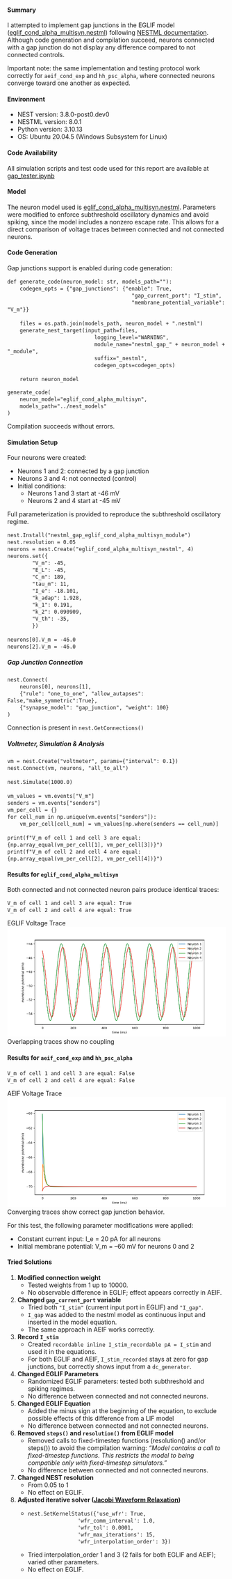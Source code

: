 #### **Summary**
I attempted to implement gap junctions in the EGLIF model ([eglif_cond_alpha_multisyn.nestml](https://github.com/dbbs-lab/cerebellar-models/blob/master/cerebellar_models/nest_models/eglif_cond_alpha_multisyn.nestml)) following [NESTML documentation](https://nestml.readthedocs.io/en/latest/running/running_nest.html#gap-junctions-electrical-synapses ). Although code generation and compilation succeed, neurons connected with a gap junction do not display any difference compared to not connected controls.

Important note: the same implementation and testing protocol work correctly for ```aeif_cond_exp``` and ```hh_psc_alpha```, where connected neurons converge toward one another as expected.
#### **Environment**
- NEST version: 3.8.0-post0.dev0
- NESTML version: 8.0.1
- Python version:  3.10.13
- OS: Ubuntu 20.04.5 (Windows Subsystem for Linux)

#### **Code Availability**
All simulation scripts and test code used for this report are available at [gap_tester.ipynb](https://github.com/FrassettoN/io-gap-junctions-network/blob/main/nestml_gap_junctions/gap_tester.ipynb)

#### **Model**
The neuron model used is [eglif_cond_alpha_multisyn.nestml](https://github.com/dbbs-lab/cerebellar-models/blob/master/cerebellar_models/nest_models/eglif_cond_alpha_multisyn.nestml).
Parameters were modified to enforce subthreshold oscillatory dynamics and avoid spiking, since the model includes a nonzero escape rate. This allows for a direct comparison of voltage traces between connected and not connected neurons.
#### **Code Generation**
Gap junctions support is enabled during code generation:

```
def generate_code(neuron_model: str, models_path=""):
    codegen_opts = {"gap_junctions": {"enable": True,
                                        "gap_current_port": "I_stim",
                                        "membrane_potential_variable": "V_m"}}

    files = os.path.join(models_path, neuron_model + ".nestml")
    generate_nest_target(input_path=files,
                            logging_level="WARNING",
                            module_name="nestml_gap_" + neuron_model + "_module",
                            suffix="_nestml",
                            codegen_opts=codegen_opts)

    return neuron_model
```

```
generate_code(
	neuron_model="eglif_cond_alpha_multisyn", 
	models_path="../nest_models"
)
```

Compilation succeeds without errors.
#### **Simulation Setup**

Four neurons were created:
- Neurons 1 and 2: connected by a gap junction
- Neurons 3 and 4: not connected (control)
- Initial conditions:
    - Neurons 1 and 3 start at -46 mV
    - Neurons 2 and 4 start at -45 mV

Full parameterization is provided to reproduce the subthreshold oscillatory regime.

```
nest.Install("nestml_gap_eglif_cond_alpha_multisyn_module")
nest.resolution = 0.05
neurons = nest.Create("eglif_cond_alpha_multisyn_nestml", 4)
neurons.set({
        "V_m": -45,
        "E_L": -45,
        "C_m": 189,
        "tau_m": 11,
        "I_e": -18.101,
        "k_adap": 1.928,
        "k_1": 0.191,
        "k_2": 0.090909,
        "V_th": -35,
        })
        
neurons[0].V_m = -46.0
neurons[2].V_m = -46.0
```
##### Gap Junction Connection
```
nest.Connect(
	neurons[0], neurons[1], 
	{"rule": "one_to_one", "allow_autapses": False,"make_symmetric":True}, 
	{"synapse_model": "gap_junction", "weight": 100}
)
```
Connection is present in `nest.GetConnections()`
##### Voltmeter, Simulation & Analysis
```
vm = nest.Create("voltmeter", params={"interval": 0.1})
nest.Connect(vm, neurons, "all_to_all")

nest.Simulate(1000.0)

vm_values = vm.events["V_m"]
senders = vm.events["senders"]
vm_per_cell = {}
for cell_num in np.unique(vm.events["senders"]):
	vm_per_cell[cell_num] = vm_values[np.where(senders == cell_num)]

print(f"V_m of cell 1 and cell 3 are equal: {np.array_equal(vm_per_cell[1], vm_per_cell[3])}")
print(f"V_m of cell 2 and cell 4 are equal: {np.array_equal(vm_per_cell[2], vm_per_cell[4])}")
```
#### **Results for ```eglif_cond_alpha_multisyn```**
Both connected and not connected neuron pairs produce identical traces:
```
V_m of cell 1 and cell 3 are equal: True 
V_m of cell 2 and cell 4 are equal: True
```

EGLIF Voltage Trace
![EGLIF voltage trace](./images/EGLIF.png)
Overlapping traces show no coupling

#### **Results for ```aeif_cond_exp``` and ```hh_psc_alpha```** 
```
V_m of cell 1 and cell 3 are equal: False 
V_m of cell 2 and cell 4 are equal: False
```

AEIF Voltage Trace
![AEIF voltage trace](./images/AdEx.png)
Converging traces show correct gap junction behavior.

For this test, the following parameter modifications were applied:
- Constant current input: I_e = 20 pA for all neurons
- Initial membrane potential: V_m = –60 mV for neurons 0 and 2

#### **Tried Solutions**
1. **Modified connection weight**
	- Tested weights from 1 up to 10000.
	- No observable difference in EGLIF; effect appears correctly in AEIF.
2. **Changed `gap_current_port` variable**
	- Tried both `"I_stim"` (current input port in EGLIF) and `"I_gap"`.
	- `I_gap` was added to the nestml model as continuous input and inserted in the model equation. 
	- The same approach in AEIF works correctly.
3. **Record `I_stim`**
	- Created `recordable inline I_stim_recordable pA = I_stim` and used it in the equations.
	- For both EGLIF and AEIF, `I_stim_recorded` stays at zero for gap junctions, but correctly shows input from a `dc_generator`.
4. **Changed EGLIF Parameters**
	- Randomized EGLIF parameters: tested both subthreshold and spiking regimes.
	- No difference between connected and not connected neurons.
5. **Changed EGLIF Equation**
	- Added the minus sign at the beginning of the equation, to exclude possible effects of this difference from a LIF model
	- No difference between connected and not connected neurons.
6. **Removed `steps()` and `resolution()` from EGLIF model**
	- Removed calls to fixed-timestep functions (resolution() and/or steps()) to avoid the compilation warning: _“Model contains a call to fixed-timestep functions. This restricts the model to being compatible only with fixed-timestep simulators.”_
	- No difference between connected and not connected neurons.
7. **Changed NEST resolution**
	- From 0.05 to 1 
	- No effect on EGLIF.
8. **Adjusted iterative solver ([Jacobi Waveform Relaxation](http://journal.frontiersin.org/article/10.3389/fninf.2015.00022/full))**
	- ```
	  nest.SetKernelStatus({'use_wfr': True,
                      'wfr_comm_interval': 1.0,
                      'wfr_tol': 0.0001,
                      'wfr_max_iterations': 15,
                      'wfr_interpolation_order': 3})
	  ```
	- Tried interpolation_order 1 and 3 (2 fails for both EGLIF and AEIF); varied other parameters.
	- No effect on EGLIF.